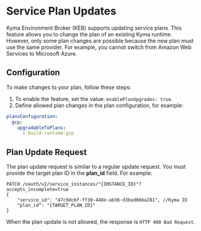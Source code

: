 # Service Plan Updates

Kyma Environment Broker (KEB) supports updating service plans. This feature allows you to change the plan of an existing Kyma runtime. However, only some plan changes are possible because the new plan must use the same provider. For example, you cannot switch from Amazon Web Services to Microsoft Azure.

## Configuration

To make changes to your plan, follow these steps:

1. To enable the feature, set the value: `enablePlanUpgrades: true`.
2. Define allowed plan changes in the plan configuration, for example:
```yaml
plansConfiguration:
  gcp:
    upgradableToPlans:
      - build-runtime-gcp
```

## Plan Update Request

The plan update request is similar to a regular update request. You must provide the target plan ID in the **plan_id** field. For example:

```http
PATCH /oauth/v2/service_instances/"{INSTANCE_ID}"?accepts_incomplete=true
{
    "service_id": "47c9dcbf-ff30-448e-ab36-d3bad66ba281", //Kyma ID
    "plan_id": "{TARGET_PLAN_ID}"
}
```

When the plan update is not allowed, the response is `HTTP 400 Bad Request`.